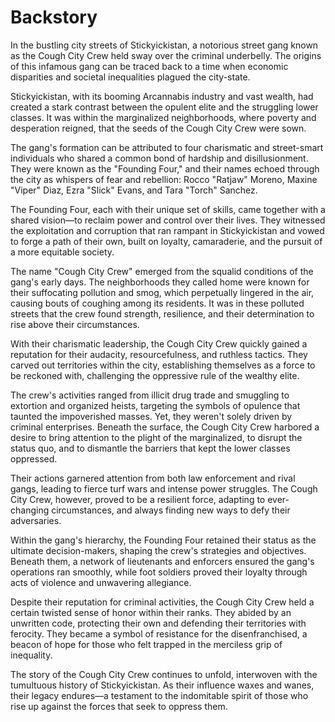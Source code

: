 # Backstory

In the bustling city streets of Stickyickistan, a notorious street gang known as the Cough City Crew held sway over the criminal underbelly. The origins of this infamous gang can be traced back to a time when economic disparities and societal inequalities plagued the city-state.

Stickyickistan, with its booming Arcannabis industry and vast wealth, had created a stark contrast between the opulent elite and the struggling lower classes. It was within the marginalized neighborhoods, where poverty and desperation reigned, that the seeds of the Cough City Crew were sown.

The gang's formation can be attributed to four charismatic and street-smart individuals who shared a common bond of hardship and disillusionment. They were known as the "Founding Four," and their names echoed through the city as whispers of fear and rebellion: Rocco "Ratjaw" Moreno, Maxine "Viper" Diaz, Ezra "Slick" Evans, and Tara "Torch" Sanchez.

The Founding Four, each with their unique set of skills, came together with a shared vision—to reclaim power and control over their lives. They witnessed the exploitation and corruption that ran rampant in Stickyickistan and vowed to forge a path of their own, built on loyalty, camaraderie, and the pursuit of a more equitable society.

The name "Cough City Crew" emerged from the squalid conditions of the gang's early days. The neighborhoods they called home were known for their suffocating pollution and smog, which perpetually lingered in the air, causing bouts of coughing among its residents. It was in these polluted streets that the crew found strength, resilience, and their determination to rise above their circumstances.

With their charismatic leadership, the Cough City Crew quickly gained a reputation for their audacity, resourcefulness, and ruthless tactics. They carved out territories within the city, establishing themselves as a force to be reckoned with, challenging the oppressive rule of the wealthy elite.

The crew's activities ranged from illicit drug trade and smuggling to extortion and organized heists, targeting the symbols of opulence that taunted the impoverished masses. Yet, they weren't solely driven by criminal enterprises. Beneath the surface, the Cough City Crew harbored a desire to bring attention to the plight of the marginalized, to disrupt the status quo, and to dismantle the barriers that kept the lower classes oppressed.

Their actions garnered attention from both law enforcement and rival gangs, leading to fierce turf wars and intense power struggles. The Cough City Crew, however, proved to be a resilient force, adapting to ever-changing circumstances, and always finding new ways to defy their adversaries.

Within the gang's hierarchy, the Founding Four retained their status as the ultimate decision-makers, shaping the crew's strategies and objectives. Beneath them, a network of lieutenants and enforcers ensured the gang's operations ran smoothly, while foot soldiers proved their loyalty through acts of violence and unwavering allegiance.

Despite their reputation for criminal activities, the Cough City Crew held a certain twisted sense of honor within their ranks. They abided by an unwritten code, protecting their own and defending their territories with ferocity. They became a symbol of resistance for the disenfranchised, a beacon of hope for those who felt trapped in the merciless grip of inequality.

The story of the Cough City Crew continues to unfold, interwoven with the tumultuous history of Stickyickistan. As their influence waxes and wanes, their legacy endures—a testament to the indomitable spirit of those who rise up against the forces that seek to oppress them.